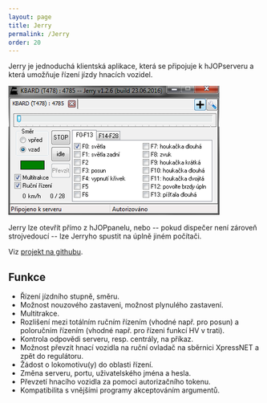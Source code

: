 ```yaml
---
layout: page
title: Jerry
permalink: /Jerry
order: 20
---
```


Jerry je jednoduchá klientská aplikace, která se připojuje k hJOPserveru a která
umožňuje řízení jízdy hnacích vozidel.

![Jerry](/assets/img/Jerry.png)

Jerry lze otevřít přímo z hJOPpanelu, nebo -- pokud dispečer není zároveň
strojvedoucí -- lze Jerryho spustit na úplně jiném počítači.

Viz [projekt na githubu](https://github.com/kmzbrnoI/Jerry).

## Funkce

 * Řízení jízdního stupně, směru.
 * Možnost nouzového zastaveni, možnost plynulého zastavení.
 * Multitrakce.
 * Rozlišení mezi totálním ručním řízením (vhodné např. pro posun) a poloručním
   řízením (vhodné např. pro řízeni funkcí HV v trati).
 * Kontrola odpovědi serveru, resp. centrály, na příkaz.
 * Možnost převzít hnací vozidla na ruční ovladač na sběrnici XpressNET a zpět
   do regulátoru.
 * Žádost o lokomotivu(y) do oblasti řízení.
 * Změna serveru, portu, uživatelského jména a hesla.
 * Převzetí hnacího vozidla za pomoci autorizačního tokenu.
 * Kompatibilita s vnějšími programy akceptováním argumentů.

